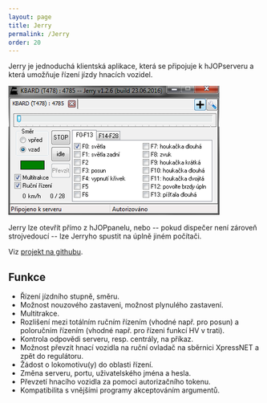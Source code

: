 ```yaml
---
layout: page
title: Jerry
permalink: /Jerry
order: 20
---
```


Jerry je jednoduchá klientská aplikace, která se připojuje k hJOPserveru a která
umožňuje řízení jízdy hnacích vozidel.

![Jerry](/assets/img/Jerry.png)

Jerry lze otevřít přímo z hJOPpanelu, nebo -- pokud dispečer není zároveň
strojvedoucí -- lze Jerryho spustit na úplně jiném počítači.

Viz [projekt na githubu](https://github.com/kmzbrnoI/Jerry).

## Funkce

 * Řízení jízdního stupně, směru.
 * Možnost nouzového zastaveni, možnost plynulého zastavení.
 * Multitrakce.
 * Rozlišení mezi totálním ručním řízením (vhodné např. pro posun) a poloručním
   řízením (vhodné např. pro řízeni funkcí HV v trati).
 * Kontrola odpovědi serveru, resp. centrály, na příkaz.
 * Možnost převzít hnací vozidla na ruční ovladač na sběrnici XpressNET a zpět
   do regulátoru.
 * Žádost o lokomotivu(y) do oblasti řízení.
 * Změna serveru, portu, uživatelského jména a hesla.
 * Převzetí hnacího vozidla za pomoci autorizačního tokenu.
 * Kompatibilita s vnějšími programy akceptováním argumentů.

